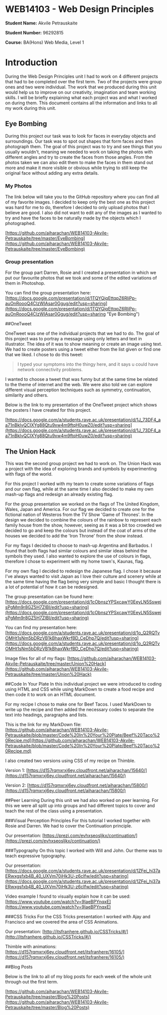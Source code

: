 # WEB14103 - Web Design Principles

**Student Name:** Akvile Petrauskaite

**Student Number:** 96292815

**Course:** BA(Hons) Web Media, Level 1

# Introduction

During the Web Design Principles unit I had to work on 4 different projects that had to be completed over the first term. Two of the projects were group ones and two were individual. The work that we produced during this unit would help us to improve on our creativity, imagination and team working skills. I will be briefly explaining what each project was and what I worked on during them. This document contains all the information and links to all my work during this unit.

## Eye Bombing

During this project our task was to look for faces in everyday objects and surroundings. Our task was to spot out shapes that form faces and then photograph them. The goal of this project was to try and see things that you usually wouldn't, meaning we needed to work on taking the photos with different angles and try to create the faces from those angles. From the photos taken we can also edit them to make the faces in them stand out more and make it more visible or obvious while trying to still keep the original face without adding any extra details.

### My Photos

The link below will take you to the GitHub repository where you can find all of my favorite images. I decided to keep only the best one as this project was hard for me to do, therefore I decided to only upload photos that I believe are good. I also did not want to edit any of the images as I wanted to try and have the faces to be naturally made by the objects which I photographed.

[https://github.com/aiharachan/WEB14103-Akvile-Petrauskaite/tree/master/EyeBombing](https://github.com/aiharachan/WEB14103-Akvile-Petrauskaite/tree/master/EyeBombing)

### Group presentation
For the group part Darren, Rosie and I created a presentation in which we put our favourite photos that we took and some of the edited variations of them in Photoshop.

You can find the group presentation here: [https://docs.google.com/presentation/d/1TQYQjqEttqpZ6RliPp-auOnRoooQ4ClzWIAsar0Ggug/edit?usp=sharing](https://docs.google.com/presentation/d/1TQYQjqEttqpZ6RliPp-auOnRoooQ4ClzWIAsar0Ggug/edit?usp=sharing "Eye Bombing")

##OneTweet

OneTweet was one of the individual projects that we had to do. The goal of this project was to portray a message using only letters and text in illustrator. The idea of it was to show meaning or create an image using text. We had to create posters using a tweet either from the list given or find one that we liked. I chose to do this tweet:

> I typed your symptoms into the thingy here, and it says u could have network connectivity problems.

I wanted to choose a tweet that was funny but at the same time be related to the theme of internet and the web. We were also told we can explore different visual perception techniques such as symmetry, continuation, similarity and others.

Below is the link to my presentation of the OneTweet project which shows the posters I have created for this project.

[https://docs.google.com/a/students.rave.ac.uk/presentation/d/1J_73DF4_aa71nBkIvQCIXYg88Qtu9xw4m9ftqH0uwZ0/edit?usp=sharing](https://docs.google.com/a/students.rave.ac.uk/presentation/d/1J_73DF4_aa71nBkIvQCIXYg88Qtu9xw4m9ftqH0uwZ0/edit?usp=sharing)


## The Union Hack
This was the second group project we had to work on. The Union Hack was a project with the idea of exploring brands and symbols by experimenting with flags of the world.

For this project I worked with my team to create some variations of flags and our own flag, while at the same time I also decided to make my own mash-up flags and redesign an already existing flag.

For the group presentation we worked on the flags of The United Kingdom, Wales, Japan and America. For our flag we decided to create one for the fictional nation of Westeros from the TV Show 'Game of Thrones'. In the design we decided to combine the colours of the rainbow to represent each family house from the show, however, seeing as it was a bit too crowded we decided to go and keep the colours but instead of the coat of arms of the houses we decided to add the 'Iron Throne' from the show instead.

For my flags I decided to choose to mash-up Argentina and Barbados. I found that both flags had similar colours and similar ideas behind the symbols they used. I also wanted to explore the use of colours in flags, therefore I chose to experiment with my home town's, Kaunas, flag.

For my own flag I decided to redesign the Japanese flag. I chose it because I've always wanted to visit Japan as I love their culture and scenery while at the same time having the flag being very simple and basic I thought there is a lot of potential of how it can be redesigned.

The group presentation can be found here: [https://docs.google.com/presentation/d/1cObnszYPSxcawY0EeyLN5SswejsPgMm9r8GZ5H7ZIBI/edit?usp=sharing](https://docs.google.com/presentation/d/1cObnszYPSxcawY0EeyLN5SswejsPgMm9r8GZ5H7ZIBI/edit?usp=sharing)

You can find my presentation here: [https://docs.google.com/a/students.rave.ac.uk/presentation/d/1o_Q2RQTvOMHt1sNm5bDRzVB1kBhaxWkrfBD_CeDhp7Q/edit?usp=sharing](https://docs.google.com/a/students.rave.ac.uk/presentation/d/1o_Q2RQTvOMHt1sNm5bDRzVB1kBhaxWkrfBD_CeDhp7Q/edit?usp=sharing)

Image files for all of my flags: [https://github.com/aiharachan/WEB14103-Akvile-Petrauskaite/tree/master/Union%20Hack](https://github.com/aiharachan/WEB14103-Akvile-Petrauskaite/tree/master/Union%20Hack)

##Code In Your Plate
In this individual project we were introduced to coding using HTML and CSS while using MarkDown to create a food recipe and then code it to work on an HTML document. 

For my recipe I chose to make one for Beef Tacos. I used MarkDown to write up the recipe and then added the necessary codes to separate the text into headings, paragraphs and lists.

This is the link for my MarkDown file: [https://github.com/aiharachan/WEB14103-Akvile-Petrauskaite/blob/master/Code%20In%20Your%20Plate/Beef%20Taco%20Recipe.md](https://github.com/aiharachan/WEB14103-Akvile-Petrauskaite/blob/master/Code%20In%20Your%20Plate/Beef%20Taco%20Recipe.md)

I also created two versions using CSS of my recipe on Thimble.

Version 1: [https://d157rqmxrxj6ey.cloudfront.net/aiharachan/15640/](https://d157rqmxrxj6ey.cloudfront.net/aiharachan/15640/)

Version 2: [https://d157rqmxrxj6ey.cloudfront.net/aiharachan/15800/](https://d157rqmxrxj6ey.cloudfront.net/aiharachan/15800/)


##Peer Learning
During this unit we had also worked on peer learning. For this we were all split up into groups and had different topics to cover and teach the rest of the class using a presentation.

###Visual Perception Principles
For this tutorial I worked together with Rosie and Darren. We had to cover the Continuation principle.

Our presentation: [https://prezi.com/evhxseosljkx/continuation/](https://prezi.com/evhxseosljkx/continuation/)

###Typography
On this topic I worked with Will and John. Our theme was to teach expressive typography.

Our presentation: [https://docs.google.com/a/students.rave.ac.uk/presentation/d/1ZFei_hj37aERwxgsfxb4B_40_UXVm70iHk3U-z6cIfw/edit?usp=sharing](https://docs.google.com/a/students.rave.ac.uk/presentation/d/1ZFei_hj37aERwxgsfxb4B_40_UXVm70iHk3U-z6cIfw/edit?usp=sharing)

Video example I found to visually explain how it can be used: [https://www.youtube.com/watch?v=9IaeBPYnqxE](https://www.youtube.com/watch?v=9IaeBPYnqxE)

###CSS Tricks
For the CSS Tricks presentation I worked with Ajay and Francisco and we covered the area of CSS Animations.

Our presentation: [http://itsfranhere.github.io/CSSTricks/#/](http://itsfranhere.github.io/CSSTricks/#/)

Thimble with animations: [https://d157rqmxrxj6ey.cloudfront.net/itsfranhere/16105/](https://d157rqmxrxj6ey.cloudfront.net/itsfranhere/16105/)

##Blog Posts

Below is the link to all of my blog posts for each week of the whole unit through out the first term.

[https://github.com/aiharachan/WEB14103-Akvile-Petrauskaite/tree/master/Blog%20Posts](https://github.com/aiharachan/WEB14103-Akvile-Petrauskaite/tree/master/Blog%20Posts)